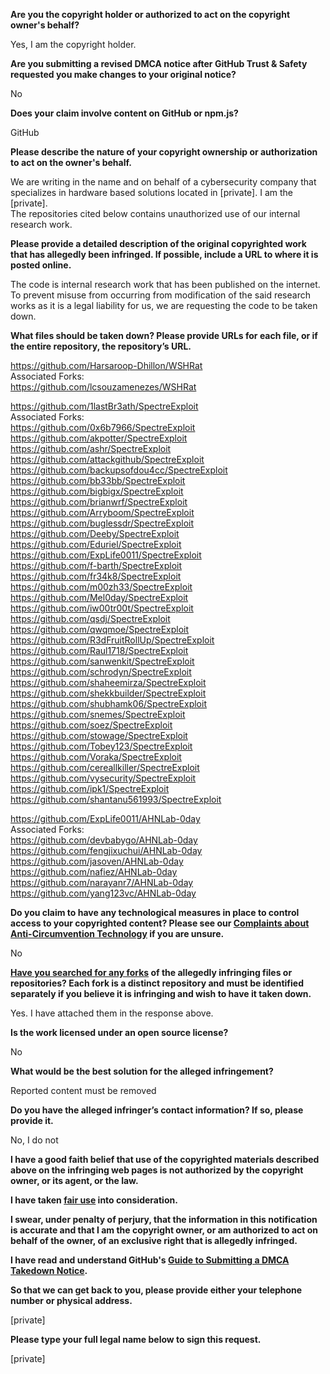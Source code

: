 **Are you the copyright holder or authorized to act on the copyright owner's behalf?**

Yes, I am the copyright holder.

**Are you submitting a revised DMCA notice after GitHub Trust & Safety requested you make changes to your original notice?**

No

**Does your claim involve content on GitHub or npm.js?**

GitHub

**Please describe the nature of your copyright ownership or authorization to act on the owner's behalf.**

We are writing in the name and on behalf of a cybersecurity company that specializes in hardware based solutions located in [private]. I am the [private].  
The repositories cited below contains unauthorized use of our internal research work.

**Please provide a detailed description of the original copyrighted work that has allegedly been infringed. If possible, include a URL to where it is posted online.**

The code is internal research work that has been published on the internet. To prevent misuse from occurring from modification of the said research works as it is a legal liability for us, we are requesting the code to be taken down.

**What files should be taken down? Please provide URLs for each file, or if the entire repository, the repository’s URL.**

https://github.com/Harsaroop-Dhillon/WSHRat  
Associated Forks:  
https://github.com/lcsouzamenezes/WSHRat

https://github.com/1lastBr3ath/SpectreExploit  
Associated Forks:  
https://github.com/0x6b7966/SpectreExploit  
https://github.com/akpotter/SpectreExploit  
https://github.com/ashr/SpectreExploit  
https://github.com/attackgithub/SpectreExploit  
https://github.com/backupsofdou4cc/SpectreExploit  
https://github.com/bb33bb/SpectreExploit  
https://github.com/bigbigx/SpectreExploit  
https://github.com/brianwrf/SpectreExploit  
https://github.com/Arryboom/SpectreExploit  
https://github.com/buglessdr/SpectreExploit  
https://github.com/Deeby/SpectreExploit  
https://github.com/Eduriel/SpectreExploit  
https://github.com/ExpLife0011/SpectreExploit  
https://github.com/f-barth/SpectreExploit  
https://github.com/fr34k8/SpectreExploit  
https://github.com/m00zh33/SpectreExploit  
https://github.com/Mel0day/SpectreExploit  
https://github.com/iw00tr00t/SpectreExploit  
https://github.com/qsdj/SpectreExploit  
https://github.com/qwqmoe/SpectreExploit  
https://github.com/R3dFruitRollUp/SpectreExploit  
https://github.com/Raul1718/SpectreExploit  
https://github.com/sanwenkit/SpectreExploit  
https://github.com/schrodyn/SpectreExploit  
https://github.com/shaheemirza/SpectreExploit  
https://github.com/shekkbuilder/SpectreExploit  
https://github.com/shubhamk06/SpectreExploit  
https://github.com/snemes/SpectreExploit  
https://github.com/soez/SpectreExploit  
https://github.com/stowage/SpectreExploit  
https://github.com/Tobey123/SpectreExploit  
https://github.com/Voraka/SpectreExploit  
https://github.com/cereallkiller/SpectreExploit  
https://github.com/vysecurity/SpectreExploit  
https://github.com/ipk1/SpectreExploit  
https://github.com/shantanu561993/SpectreExploit  

https://github.com/ExpLife0011/AHNLab-0day  
Associated Forks:  
https://github.com/devbabygo/AHNLab-0day  
https://github.com/fengjixuchui/AHNLab-0day  
https://github.com/jasoven/AHNLab-0day  
https://github.com/nafiez/AHNLab-0day  
https://github.com/narayanr7/AHNLab-0day  
https://github.com/yang123vc/AHNLab-0day  

**Do you claim to have any technological measures in place to control access to your copyrighted content? Please see our <a href="https://docs.github.com/articles/guide-to-submitting-a-dmca-takedown-notice#complaints-about-anti-circumvention-technology">Complaints about Anti-Circumvention Technology</a> if you are unsure.**

No

**<a href="https://docs.github.com/articles/dmca-takedown-policy#b-what-about-forks-or-whats-a-fork">Have you searched for any forks</a> of the allegedly infringing files or repositories? Each fork is a distinct repository and must be identified separately if you believe it is infringing and wish to have it taken down.**

Yes. I have attached them in the response above.

**Is the work licensed under an open source license?**

No

**What would be the best solution for the alleged infringement?**

Reported content must be removed

**Do you have the alleged infringer’s contact information? If so, please provide it.**

No, I do not

**I have a good faith belief that use of the copyrighted materials described above on the infringing web pages is not authorized by the copyright owner, or its agent, or the law.**

**I have taken <a href="https://www.lumendatabase.org/topics/22">fair use</a> into consideration.**

**I swear, under penalty of perjury, that the information in this notification is accurate and that I am the copyright owner, or am authorized to act on behalf of the owner, of an exclusive right that is allegedly infringed.**

**I have read and understand GitHub's <a href="https://docs.github.com/articles/guide-to-submitting-a-dmca-takedown-notice/">Guide to Submitting a DMCA Takedown Notice</a>.**

**So that we can get back to you, please provide either your telephone number or physical address.**

[private]

**Please type your full legal name below to sign this request.**

[private]
